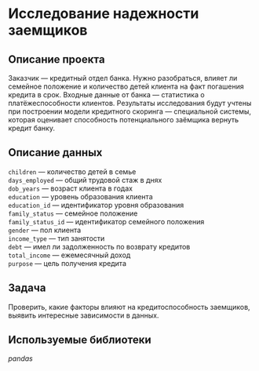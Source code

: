 # Исследование надежности заемщиков


## Описание проекта
Заказчик — кредитный отдел банка. Нужно разобраться, влияет ли семейное положение и количество детей клиента на факт погашения кредита в срок. Входные данные от банка — статистика о платёжеспособности клиентов.
Результаты исследования будут учтены при построении модели кредитного скоринга — специальной системы, которая оценивает способность потенциального заёмщика вернуть кредит банку.

## Описание данных

`children` — количество детей в семье <br>
`days_employed` — общий трудовой стаж в днях <br>
`dob_years` — возраст клиента в годах <br>
`education` — уровень образования клиента <br>
`education_id` — идентификатор уровня образования <br>
`family_status` — семейное положение <br>
`family_status_id` — идентификатор семейного положения <br>
`gender` — пол клиента <br>
`income_type` — тип занятости <br>
`debt` — имел ли задолженность по возврату кредитов <br>
`total_income` — ежемесячный доход <br>
`purpose` — цель получения кредита <br>

## Задача

Проверить, какие факторы влияют на кредитоспособность заемщиков, выявить интересные зависимости в данных.

## Используемые библиотеки
*pandas*

